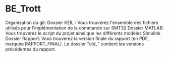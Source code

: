 # BE_Trott
Organisation du git: 
Dossier KEIL : Vous trouverez l'ensemble des fichiers utilisés pour l'implémentation de la commande sur SMT32
Dossier MATLAB: Vous trouverez le script du projet ainsi que les différents modèles Simulink 
Dossier Rapport: Vous trouverez la version finale du rapport (en PDF, marquée RAPPORT_FINAL). Le dossier "old_" contient les versions précédentes du rapport.